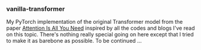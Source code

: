 ### vanilla-transformer
My PyTorch implementation of the original Transformer model from the paper [Attention Is All You Need](https://arxiv.org/abs/1706.03762) inspired by all the codes and blogs I've read on this topic. There's nothing really special going on here except that I tried to make it as barebone as possible. To be continued ...
